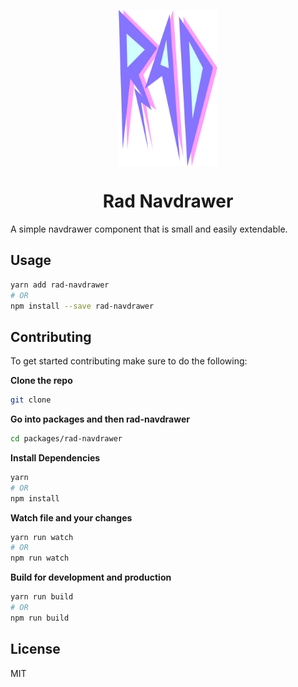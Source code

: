 <p align="center">
  <img align="center" src="./../../assets/RAD.png" height="250"/>
</p>
<h1 align="center">Rad Navdrawer</h1>

A simple navdrawer component that is small and easily extendable.

## Usage
```bash
yarn add rad-navdrawer
# OR
npm install --save rad-navdrawer
```

## Contributing
To get started contributing make sure to do the following:

__Clone the repo__
```bash
git clone
```

__Go into packages and then rad-navdrawer__
```bash
cd packages/rad-navdrawer
```

__Install Dependencies__
```bash
yarn
# OR
npm install
```

__Watch file and your changes__
```bash
yarn run watch
# OR
npm run watch
```

__Build for development and production__
```bash
yarn run build
# OR
npm run build
```

## License
MIT
